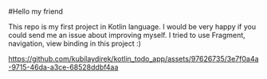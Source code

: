 #Hello my friend

This repo is my first project in Kotlin language.
I would be very happy if you could send me an issue about improving myself.
I tried to use Fragment, navigation, view binding in this project :)



https://github.com/kubilaydirek/kotlin_todo_app/assets/97626735/3e7f0a4a-9715-46da-a3ce-68528ddbf4aa

